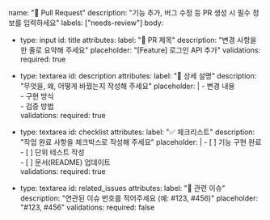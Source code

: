 name: "🚀 Pull Request"
description: "기능 추가, 버그 수정 등 PR 생성 시 필수 정보를 입력하세요"
labels: ["needs-review"]
body:
  - type: input
    id: title
    attributes:
      label: "🔖 PR 제목"
      description: "변경 사항을 한 줄로 요약해 주세요"
      placeholder: "[Feature] 로그인 API 추가"
    validations:
      required: true

  - type: textarea
    id: description
    attributes:
      label: "📄 상세 설명"
      description: "무엇을, 왜, 어떻게 바꿨는지 작성해 주세요"
      placeholder: |
        - 변경 내용  
        - 구현 방식  
        - 검증 방법  
    validations:
      required: true

  - type: textarea
    id: checklist
    attributes:
      label: "✅ 체크리스트"
      description: "작업 완료 사항을 체크박스로 작성해 주세요"
      placeholder: |
        - [ ] 기능 구현 완료  
        - [ ] 단위 테스트 작성  
        - [ ] 문서(README) 업데이트  
    validations:
      required: true

  - type: textarea
    id: related_issues
    attributes:
      label: "🔗 관련 이슈"
      description: "연관된 이슈 번호를 적어주세요 (예: #123, #456)"
      placeholder: "#123, #456"
    validations:
      required: false
